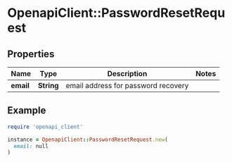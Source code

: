 # OpenapiClient::PasswordResetRequest

## Properties

| Name | Type | Description | Notes |
| ---- | ---- | ----------- | ----- |
| **email** | **String** | email address for password recovery |  |

## Example

```ruby
require 'openapi_client'

instance = OpenapiClient::PasswordResetRequest.new(
  email: null
)
```

